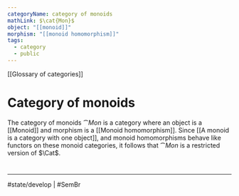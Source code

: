 ```yaml
---
categoryName: category of monoids
mathLink: $\cat{Mon}$
object: "[[monoid]]"
morphism: "[[monoid homomorphism]]"
tags:
  - category
  - public
---
```


[[Glossary of categories]]
# Category of monoids
The category of monoids $\cat{Mon}$ is a category where an object is a [[Monoid]] and morphism is a [[Monoid homomorphism]].
Since [[A monoid is a category with one object]],
and monoid homomorphisms behave like functors on these monoid categories,
it follows that $\cat{Mon}$ is a restricted version of $\Cat$.


#
---
#state/develop | #SemBr
